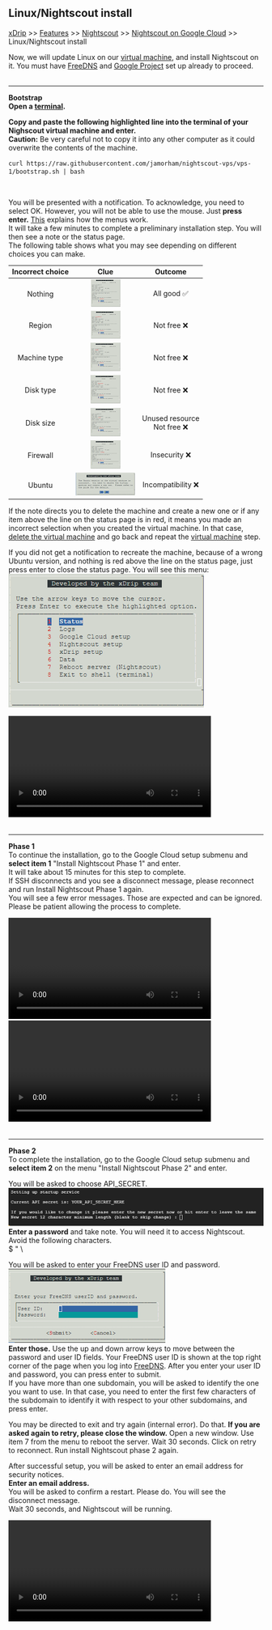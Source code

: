 ## Linux/Nightscout install  
[xDrip](../../README.md) >> [Features](../Features_page) >> [Nightscout](../Nightscout_page) >> [Nightscout on Google Cloud](./GoogleCloud) >> Linux/Nightscout install  
  
Now, we will update Linux on our [virtual machine](./NS_FreeTier), and install Nightscout on it.  You must have [FreeDNS](./FreeDNS.md) and [Google Project](./NS_GCProject.md) set up already to proceed.  
<br/>  
  
---  
  
**Bootstrap**    
**Open a [terminal](./Terminal.md).**  
  
**Copy and paste the following highlighted line into the terminal of your Nighscout virtual machine and enter.**  
**Caution:** Be very careful not to copy it into any other computer as it could overwrite the contents of the machine.  
  
```  
curl https://raw.githubusercontent.com/jamorham/nightscout-vps/vps-1/bootstrap.sh | bash
```  
<br/>  
  
You will be presented with a notification.  To acknowledge, you need to select OK.  However, you will not be able to use the mouse.  Just **press enter.**  [This](./HowToMenu.md) explains how the menus work.  
It will take a few minutes to complete a preliminary installation step.  You will then see a note or the status page.  
The following table shows what you may see depending on different choices you can make.  
  
| Incorrect choice | Clue | Outcome |  
| :--------------: | :----------: | :-----: |  
| Nothing | [<img src="./images/AllGood_Icon.png">](./images/AllGood.png) | All good ✅ |  
| Region | [<img src="./images/Region_Icon.png">](./images/Region.png) | Not free ❌ |  
| Machine type | [<img src="./images/NoMicro_icon.png">](./images/NoMicro.png) | Not free ❌ |  
| Disk type | [<img src="./images/NotStandard_Icon.png">](./images/NotStandard.png) | Not free ❌ |  
| Disk size | [<img src="./images/DiskSize_Icon.png">](./images/DiskSize.png) | Unused resource <br/> Not free ❌ |  
| Firewall | [<img src="./images/Firewall_Icon.png">](./images/Firewall.png) | Insecurity ❌ |  
| Ubuntu | [<img src="./images/WrongUbuntu_Icon.png">](./images/WrongUbuntu.png) | Incompatibility ❌ |  
  
If the note directs you to delete the machine and create a new one or if any item above the line on the status page is in red, it means you made an incorrect selection when you created the virtual machine.  In that case, [delete the virtual machine](./DeleteVM.md) and go back and repeat the [virtual machine](./VirtualMachine.md) step.  
  
If you did not get a notification to recreate the machine, because of a wrong Ubuntu version, and nothing is red above the line on the status page, just press enter to close the status page.  You will see this menu:  
![](./images/Menu.png)  
  
<video width="400" controlsList="nodownload" src="./video/Install1.mp4" controls>  
</video>  
<br/>  
<br/>  
  
---  
  
**Phase 1**  
To continue the installation, go to the Google Cloud setup submenu and **select item 1** "Install Nightscout Phase 1" and enter.  
It will take about 15 minutes for this step to complete.  
If SSH disconnects and you see a disconnect message, please reconnect and run Install Nightscout Phase 1 again.  
You will see a few error messages.  Those are expected and can be ignored.  Please be patient allowing the process to complete.  
  
<video width="400" controlsList="nodownload" src="./video/Install2.mp4" controls>  
</video>  
<br/>  
<video width="400" controlsList="nodownload" src="./video/Install3.mp4" controls>  
</video>  
<br/>  
<br/>  
  
---
  
**Phase 2**  
To complete the installation, go to the Google Cloud setup submenu and **select item 2** on the menu "Install Nightscout Phase 2" and enter.    
  
You will be asked to choose API_SECRET.  
![](./images/API-SECRET.png)  
**Enter a password** and take note.  You will need it to access Nightscout.  
Avoid the following characters.  
$ " \     
  
You will be asked to enter your FreeDNS user ID and password.  
![](./images/FreeDNS_IDPass.png)  
**Enter those.**  Use the up and down arrow keys to move between the password and user ID fields.  Your FreeDNS user ID is shown at the top right corner of the page when you log into [FreeDNS](https://freedns.afraid.org/menu/).  After you enter your user ID and password, you can press enter to submit.  
If you have more than one subdomain, you will be asked to identify the one you want to use.  In that case, you need to enter the first few characters of the subdomain to identify it with respect to your other subdomains, and press enter.  
  
You may be directed to exit and try again (internal error).  Do that.  **If you are asked again to retry, please close the window.**  Open a new window.  Use item 7 from the menu to reboot the server.  Wait 30 seconds.  Click on retry to reconnect.  Run install Nightscout phase 2 again.  
  
After successful setup, you will be asked to enter an email address for security notices.   
**Enter an email address.**  
You will be asked to confirm a restart.  Please do.  You will see the disconnect message.  
Wait 30 seconds, and Nightscout will be running.  
 
<video width="400" controlsList="nodownload" src="./video/Install4.mp4" controls>  
</video>  
<br/>  
<br/> 

